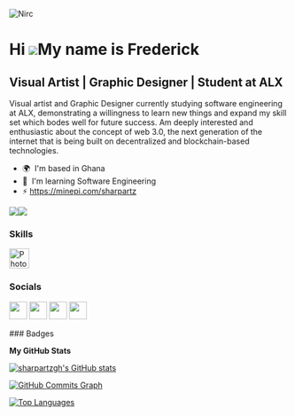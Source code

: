 ![Nirc](https://user-images.githubusercontent.com/120729769/221288648-06fd37bb-226f-48a9-b8bd-fa65b59fcd18.gif)


Hi ![](https://user-images.githubusercontent.com/18350557/176309783-0785949b-9127-417c-8b55-ab5a4333674e.gif)My name is Frederick
=================================================================================================================================

Visual Artist | Graphic Designer | Student at ALX
-------------------------------------------------

Visual artist and Graphic Designer currently studying software engineering at ALX, demonstrating a willingness to learn new things and expand my skill set which bodes well for future success. Am deeply interested and enthusiastic about the concept of web 3.0, the next generation of the internet that is being built on decentralized and blockchain-based technologies.

* 🌍  I'm based in Ghana
* 🧠  I'm learning Software Engineering
* ⚡ https://minepi.com/sharpartz

<a href="https://www.github.com/sharpartzgh" target="_blank" rel="noreferrer"><img
src="https://img.shields.io/github/followers/sharpartzgh?logo=github&style=for-the-badge&color=0891b2&labelColor=000000" /></a><a href="https://www.twitter.com/sharpartzgh" target="_blank" rel="noreferrer"><img
src="https://img.shields.io/twitter/follow/sharpartzgh?logo=twitter&style=for-the-badge&color=0891b2&labelColor=000000"
/></a>
### Skills

<p align="left">
<a href="https://www.adobe.com/uk/products/photoshop.html" target="_blank" rel="noreferrer"><img src="https://raw.githubusercontent.com/danielcranney/readme-generator/main/public/icons/skills/photoshop-colored.svg" width="36" height="36" alt="Photoshop" /></a>
</p>

### Socials

<p align="left"> <a href="https://www.github.com/sharpartzgh" target="_blank" rel="noreferrer"><img src="https://raw.githubusercontent.com/danielcranney/readme-generator/main/public/icons/socials/github.svg" width="32" height="32" /></a> <a href="http://www.instagram.com/sharpartz" target="_blank" rel="noreferrer"><img src="https://raw.githubusercontent.com/danielcranney/readme-generator/main/public/icons/socials/instagram.svg" width="32" height="32" /></a> <a href="https://www.linkedin.com/in/sharpartz" target="_blank" rel="noreferrer"><img src="https://raw.githubusercontent.com/danielcranney/readme-generator/main/public/icons/socials/linkedin.svg" width="32" height="32" /></a> <a href="https://www.twitter.com/sharpartzgh" target="_blank" rel="noreferrer"><img src="https://raw.githubusercontent.com/danielcranney/readme-generator/main/public/icons/socials/twitter.svg" width="32" height="32" /></a></p>
### Badges

<b>My GitHub Stats</b>

<a href="http://www.github.com/sharpartzgh"><img src="https://github-readme-stats.vercel.app/api?username=sharpartzgh&show_icons=true&hide=&count_private=true&title_color=0891b2&text_color=ffffff&icon_color=0891b2&bg_color=000000&hide_border=true&show_icons=true" alt="sharpartzgh's GitHub stats" /></a>

<a href="http://www.github.com/sharpartzgh"><img src="https://github-readme-activity-graph.cyclic.app/graph?username=sharpartzgh&bg_color=000000&color=ffffff&line=0891b2&point=ffffff&area_color=000000&area=true&hide_border=true&custom_title=GitHub%20Commits%20Graph" alt="GitHub Commits Graph" /></a>

<a href="https://github.com/sharpartzgh" align="left"><img src="https://github-readme-stats.vercel.app/api/top-langs/?username=sharpartzgh&langs_count=10&title_color=0891b2&text_color=ffffff&icon_color=0891b2&bg_color=000000&hide_border=true&locale=en&custom_title=Top%20%Languages" alt="Top Languages" /></a>
